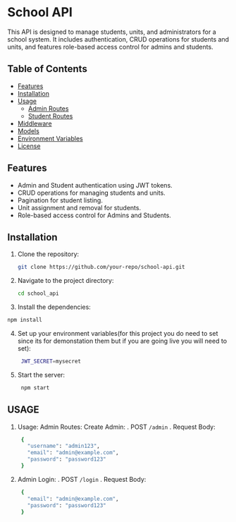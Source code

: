 # School API

This API is designed to manage students, units, and administrators for a school system. It includes authentication, CRUD operations for students and units, and features role-based access control for admins and students.

## Table of Contents

- [Features](#features)
- [Installation](#installation)
- [Usage](#usage)
  - [Admin Routes](#admin-routes)
  - [Student Routes](#student-routes)
- [Middleware](#middleware)
- [Models](#models)
- [Environment Variables](#environment-variables)
- [License](#license)

## Features

- Admin and Student authentication using JWT tokens.
- CRUD operations for managing students and units.
- Pagination for student listing.
- Unit assignment and removal for students.
- Role-based access control for Admins and Students.

## Installation

1. Clone the repository:

   ```bash
   git clone https://github.com/your-repo/school-api.git

   ```

2. Navigate to the project directory:

   ```bash
   cd school_api
   ```

3. Install the dependencies:

```bash
npm install
```

4. Set up your environment variables(for this project you do need to set since its for demonstation them but if you are going live you will need to set):

   ```bash
    JWT_SECRET=mysecret
   ```

5. Start the server:
   ```bash
    npm start
   ```

## USAGE

1. Usage:
   Admin Routes:
   Create Admin:
   . POST `/admin`
   . Request Body:
   ```bash
    {
      "username": "admin123",
      "email": "admin@example.com",
      "password": "password123"
    }
   ```
2. Admin Login:
   . POST `/login`
   . Request Body:
   ```bash
    {
      "email": "admin@example.com",
      "password": "password123"
    }
   ```
